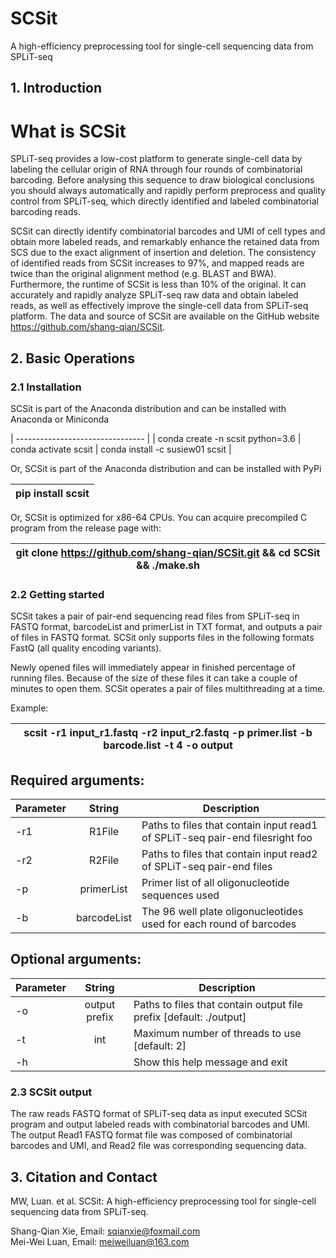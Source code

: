 # SCSit
  A high-efficiency preprocessing tool for single-cell sequencing data from SPLiT-seq
## 1.	Introduction

# What is SCSit

  SPLiT-seq provides a low-cost platform to generate single-cell data by labeling the cellular origin of RNA through four rounds of combinatorial barcoding. Before analysing this sequence to draw biological conclusions you should always automatically and rapidly perform preprocess and quality control from SPLiT-seq, which directly identified and labeled combinatorial barcoding reads.

  SCSit can directly identify combinatorial barcodes and UMI of cell types and obtain more labeled reads, and remarkably enhance the retained data from SCS due to the exact alignment of insertion and deletion. The consistency of identified reads from SCSit increases to 97%, and mapped reads are twice than the original alignment method (e.g. BLAST and BWA). Furthermore, the runtime of SCSit is less than 10% of the original. It can accurately and rapidly analyze SPLiT-seq raw data and obtain labeled reads, as well as effectively improve the single-cell data from SPLiT-seq platform. The data and source of SCSit are available on the GitHub website https://github.com/shang-qian/SCSit.


## 2.	Basic Operations

### 2.1	Installation
  SCSit is part of the Anaconda distribution and can be installed with Anaconda or Miniconda
  
| -------------------------------- |
| conda create -n scsit python=3.6 | 
 conda activate scsit | 
 conda install -c susiew01 scsit  |  

  Or, SCSit is part of the Anaconda distribution and can be installed with PyPi
  
| pip install scsit|  
| ---------------- |

  Or, SCSit is optimized for x86-64 CPUs. You can acquire precompiled C program from the release page with:

| git clone https://github.com/shang-qian/SCSit.git   &&  cd SCSit  && ./make.sh|
| ------------------------------------------------------------------------------ |

 
### 2.2	Getting started

  SCSit takes a pair of pair-end sequencing read files from SPLiT-seq in FASTQ format, barcodeList and primerList in TXT format, and outputs a pair of files in FASTQ format. SCSit only supports files in the following formats FastQ (all quality encoding variants).

Newly opened files will immediately appear in finished percentage of running files. Because of the size of these files it can take a couple of minutes to open them. SCSit operates a pair of files multithreading at a time. 

Example:

| scsit -r1 input_r1.fastq -r2 input_r2.fastq -p primer.list -b barcode.list -t 4 -o output|  
| ---------------------- |


## Required arguments:

| Parameter  | String |Description |
| ------------- |:------:|-------------|
| -r1 | R1File | Paths to files that contain input read1 of SPLiT-seq pair-end filesright foo     |
| -r2 | R2File  |  Paths to files that contain input read2 of SPLiT-seq pair-end files    |
| -p | primerList | Primer list of all oligonucleotide sequences used  |
| -b | barcodeList | The 96 well plate oligonucleotides used for each round of barcodes  |


## Optional arguments:

| Parameter  | String |Description |
| ------------- |:------:|-------------|
| -o |  output prefix | Paths to files that contain output file prefix [default: ./output]  |
| -t | int  |  Maximum number of threads to use [default: 2]   |
| -h | | Show this help message and exit  |


### 2.3	SCSit output
The raw reads FASTQ format of SPLiT-seq data as input executed SCSit program and output labeled reads with combinatorial barcodes and UMI. The output Read1 FASTQ format file was composed of combinatorial barcodes and UMI, and Read2 file was corresponding sequencing data. 

## 3.	Citation and Contact

MW, Luan. et al. SCSit: A high-efficiency preprocessing tool for single-cell sequencing data from SPLiT-seq. 


Shang-Qian Xie, Email: sqianxie@foxmail.com  
Mei-Wei Luan, Email: meiweiluan@163.com
